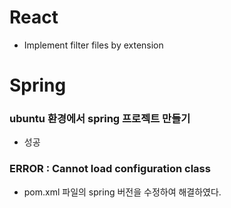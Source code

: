 # React
* Implement filter files by extension

# Spring

### ubuntu 환경에서 spring 프로젝트 만들기
* 성공

### ERROR : Cannot load configuration class
* pom.xml 파일의 spring 버전을 수정하여 해결하였다.
